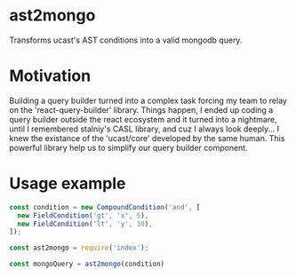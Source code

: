 # ast2mongo
Transforms ucast's AST conditions into a valid mongodb query.

# Motivation
Building a query builder turned into a complex task forcing my team to relay on the 'react-query-builder' library.
Things happen, I ended up coding a query builder outside the react ecosystem and it turned into a nightmare, until
I remembered stalniy's CASL library, and cuz I always look deeply... I knew the existance of the 'ucast/core' developed by the same human. This powerful library help us to simplify our query builder component.

# Usage example
```JavaScript
const condition = new CompoundCondition('and', [
  new FieldCondition('gt', 'x', 5),
  new FieldCondition('lt', 'y', 10),
]);

const ast2mongo = require('index');

const mongoQuery = ast2mongo(condition)
```
